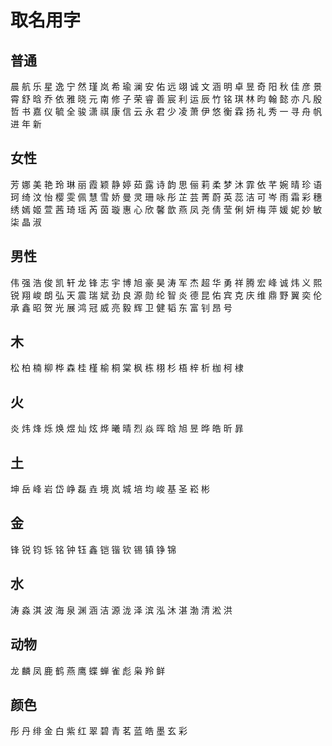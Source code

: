 # 取名用字

## 普通

晨 航 乐 星 逸 宁 然 瑾 岚 希 瑜 澜 安 佑 远 翊 诚 文 涵 明 卓 昱 奇 阳 秋 佳 彦 景 霄 舒 晗 乔 依 雅 晓 元 南 修 子 荣 睿 善 宸 利 运 辰 竹 铭 琪 林 昀 翰 懿 亦 凡 殷 哲 书 嘉 仪 毓 全 骏 潇 祺 康 信 云 永 君 少 凌 萧 伊 悠 衡 霖 扬 礼 秀 一 寻 舟 帆 进 年 新

## 女性

芳 娜 美 艳 玲 琳 丽 霞 颖 静 婷 茹 露 诗 韵 思 俪 莉 柔 梦 沐 霏 依 芊 婉 晴 珍 语 珂 绮 汶 怡 樱 雯 佩 慧 雪 娇 曼 灵 珊 咏 彤 芷 芸 菁 蔚 英 蕊 洁 可 岑 雨 霜 彩 穗 绣 嫣 姬 萱 茜 琦 瑶 芮 茵 璇 惠 心 欣 馨 歆 燕 凤 尧 倩 莹 俐 妍 梅 萍 媛 妮 妙 敏 柒 晶 淑

## 男性

伟 强 浩 俊 凯 轩 龙 锋 志 宇 博 旭 豪 昊 涛 军 杰 超 华 勇 祥 腾 宏 峰 诚 炜 义 熙 锐 翔 峻 朗 弘 天 震 瑞 斌 劲 良 源 勋 纶 智 炎 德 昆 佑 宾 克 庆 维 鼎 野 翼 奕 伦 承 鑫 昭 贺 光 展 鸿 冠 威 亮 毅 辉 卫 健 韬 东 富 钊 昂 号

## 木

松 柏 楠 柳 桦 森 桂 槿 榆 桐 棠 枫 栋 栩 杉 梧 梓 析 枷 柯 棣

## 火

炎 炜 烽 烁 焕 煜 灿 炫 烨 曦 晴 烈 焱 晖 晗 旭 昱 晔 皓 昕 暃

## 土

坤 岳 峰 岩 岱 峥 磊 垚 境 岚 城 培 均 峻 基 圣 崧 彬

## 金

锋 锐 钧 铄 铭 钟 钰 鑫 铠 锴 钦 锡 镇 铮 锦

## 水

涛 淼 淇 波 海 泉 渊 涵 洁 源 泷 泽 滨 泓 沐 湛 渤 清 淞 洪

## 动物

龙 麟 凤 鹿 鹤 燕 鹰 蝶 蝉 雀 彪 枭 羚 鲜

## 颜色

彤 丹 绯 金 白 紫 红 翠 碧 青 茗 蓝 皓 墨 玄 彩
